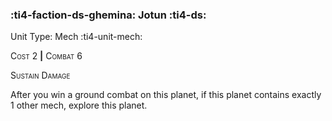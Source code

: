 ### :ti4-faction-ds-ghemina: **Jotun** :ti4-ds:

Unit Type: Mech :ti4-unit-mech:

<span style="font-variant:small-caps;">Cost 2</span> __|__ <span style="font-variant:small-caps;">Combat 6</span>

<span style="font-variant:small-caps;">Sustain Damage</span>

After you win a ground combat on this planet, if this planet contains exactly 1 other mech, explore this planet.